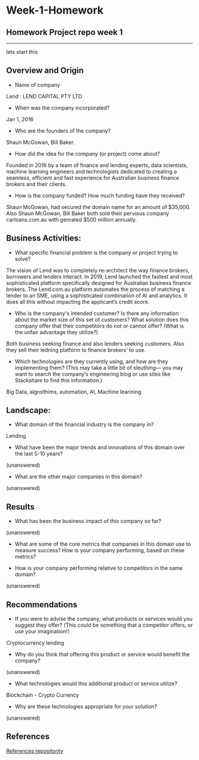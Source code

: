 # Week-1-Homework
## Homework Project repo week 1
---
lets start this
## Overview and Origin

* Name of company

Lend : LEND CAPITAL PTY LTD

* When was the company incorporated?

Jan 1, 2016

* Who are the founders of the company?

Shaun McGowan, Bill Baker.

* How did the idea for the company (or project) come about?

Founded in 2016 by a team of finance and lending experts, data scientists, machine learning engineers and technologists dedicated to creating a seamless, efficient and fast experience for Australian business finance brokers and their clients. 

* How is the company funded? How much funding have they received?

Shaun McGowan, had secured the domain name for an amount of $35,000. 
Also Shaun McGowan, Bill Baker both sold their pervious company carloans.com.au with genrated $500 million annually. 

## Business Activities:

* What specific financial problem is the company or project trying to solve?

The vision of Lend was to completely re-architect the way finance brokers, borrowers and lenders interact. In 2019, Lend launched the fastest and most sophisticated platform specifically designed for Australian business finance brokers. The Lend.com.au platform automates the process of matching a lender to an SME, using a sophisticated combination of AI and analytics. It does all this without impacting the applicant’s credit score.

* Who is the company's intended customer?  Is there any information about the market size of this set of customers?
What solution does this company offer that their competitors do not or cannot offer? (What is the unfair advantage they utilize?)

Both business seeking finance and also lenders seeking customers. Also they sell their ledning platform to finance brokers' to use.

* Which technologies are they currently using, and how are they implementing them? (This may take a little bit of sleuthing–– you may want to search the company’s engineering blog or use sites like Stackshare to find this information.)

Big Data, algroithims, automation, AI, Machine learining.

## Landscape:

* What domain of the financial industry is the company in?

Lending

* What have been the major trends and innovations of this domain over the last 5-10 years?

(unanswered)

* What are the other major companies in this domain?

(unanswered)

## Results

* What has been the business impact of this company so far?

(unanswered)

* What are some of the core metrics that companies in this domain use to measure success? How is your company performing, based on these metrics?


* How is your company performing relative to competitors in the same domain?

(unanswered)


## Recommendations

* If you were to advise the company, what products or services would you suggest they offer? (This could be something that a competitor offers, or use your imagination!)

Cryptocurrency lending

* Why do you think that offering this product or service would benefit the company?

(unanswered)


* What technologies would this additional product or service utilize?


Blockchain - Crypto Currency 


* Why are these technologies appropriate for your solution?

(unanswered)


## References
[References repositority](/References/references.md)
